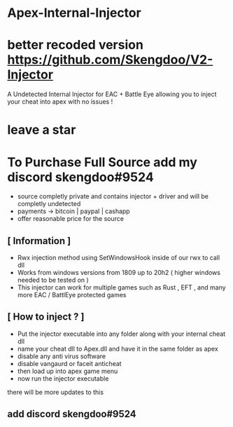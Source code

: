 # Apex-Internal-Injector

# better recoded version https://github.com/Skengdoo/V2-Injector
A Undetected Internal Injector for EAC + Battle Eye allowing you to inject your cheat into apex with no issues !

# leave a star 

# To Purchase Full Source add my discord skengdoo#9524
- source completly private and contains injector + driver and will be completly undetected
- payments -> bitcoin | paypal | cashapp 
- offer reasonable price for the source 

## [ Information ]

- Rwx injection method using SetWindowsHook inside of our rwx to call dll
- Works from windows versions from 1809 up to 20h2 ( higher windows needed to be tested on )
- This injector can work for multiple games such as Rust , EFT , and many more EAC / BattlEye protected games 


## [ How to inject ? ]
- Put the injector executable into any folder along with your internal cheat dll
- name your cheat dll to Apex.dll and have it in the same folder as apex 
- disable any anti virus software 
- disable vangaurd or faceit anticheat 
- then load up into apex game menu
- now run the injector executable



there will be more updates to this 

## add discord skengdoo#9524
